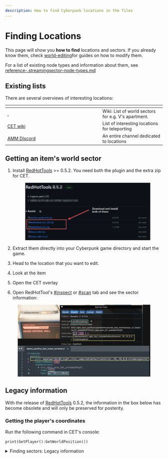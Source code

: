 ```yaml
---
description: How to find Cyberpunk locations in the files
---
```


# Finding Locations

This page will show you **how to find** locations and sectors. If you already know them, check [world-editing](../../../modding-guides/world-editing/ "mention")for guides on how to modify them.

For a list of existing node types and information about them, see [reference-.streamingsector-node-types.md](reference-.streamingsector-node-types.md "mention")

## Existing lists

There are several overviews of interesting locations:

<table><thead><tr><th width="290"></th><th></th></tr></thead><tbody><tr><td><a data-mention href="./">.</a></td><td>Wiki: List of world sectors for e.g. V's apartment.</td></tr><tr><td><a href="https://wiki.redmodding.org/cyber-engine-tweaks/teleportation-locations">CET wiki</a></td><td>List of interesting locations for teleporting</td></tr><tr><td><a href="https://discord.com/invite/47jV2rNdgn">AMM DIscord</a></td><td>An entire channel dedicated to locations</td></tr></tbody></table>

## Getting an item's world sector

1.  Install [RedHotTools](https://github.com/psiberx/cp2077-red-hot-tools/releases/) >= 0.5.2. You need both the plugin and the extra zip for CET.

    <figure><img src="../../../.gitbook/assets/red_hot_tools_download.png" alt=""><figcaption></figcaption></figure>
2. Extract them directly into your Cyberpunk game directory and start the game.
3. Head to the location that you want to edit.
4. Look at the item
5. Open the CET overlay
6. Open RedHotTool's [#inspect](../../modding-tools/redhottools/#inspect "mention") or [#scan](../../modding-tools/redhottools/#scan "mention") tab and see the sector information:

<figure><img src="../../../.gitbook/assets/world_sector_node_removal.png" alt=""><figcaption></figcaption></figure>

## Legacy information

With the release of [RedHotTools](https://github.com/psiberx/cp2077-red-hot-tools/releases/) 0.5.2, the information in the box below has become obsolete and will only be preserved for posterity.&#x20;

### Getting the player's coordinates

Run the following command in CET's console:

```
print(GetPlayer():GetWorldPosition())
```

<details>

<summary>Finding sectors: Legacy information</summary>

## Finding a specific sector

For technical stuff about sectors and the really manual way to look for things go [here](https://wiki.redmodding.org/cyberpunk-2077-modding/for-mod-creators/files-and-what-they-do/the-whole-world-.streamingsector). For less masochistic methods read on.

### Prerequisite: Getting the coordinates

Complete [#getting-the-players-coordinates](places.md#getting-the-players-coordinates "mention"). Copy the result and put it into a txt file somewhere.

### Method 1: the Wolvenkit preview

1. In Wolvenkit, open the file `base\worlds\03_night_city\_compiled\default\blocks\all.streamingblock`
2. Switch to the second tab "All Sector Preview"
3. In the panel to the right, enter the coordinates that you copied from the game in step 2
4. Click "Search for Coordinate"
5. Optional: Zoom in

You can double-click on the red text to load the corresponding streamingsector file into the streamingblock's preview!



<img src="https://files.gitbook.com/v0/b/gitbook-x-prod.appspot.com/o/spaces%2F-MP_ozZVx2gRZUPXkd4r%2Fuploads%2FGzn7chW8b7Kia3ogCFjy%2Fstreamingsector_finding_sector.png?alt=media&#x26;token=8121dbe6-6c21-43fe-b5a4-cda97b58a30a" alt="veri nise" data-size="original">

For details on how to find other LOD levels, check [here](https://wiki.redmodding.org/cyberpunk-2077-modding/modding-know-how/files-and-what-they-do/the-whole-world-.streamingsector#calculating-the-files).&#x20;

### Method 2: Following the meshes

If you know a mesh that's used inside the location, you can right-click the mesh file inside Wolvenkit's asset browser and use "**Find files using this**".&#x20;

You might want to consider using a unique mesh rather than a standard cup or bottle.



<img src="https://files.gitbook.com/v0/b/gitbook-x-prod.appspot.com/o/spaces%2F-MP_ozZVx2gRZUPXkd4r%2Fuploads%2FJfiWdJYZtgTynfdwObbH%2Fstreamingsectors_find_files_using_this.png?alt=media&#x26;token=a8d590c2-7421-4b43-a61f-ba9fe8a2a056" alt="" data-size="original">

### Method 3: Via script

Go [here for PL](https://colab.research.google.com/github/Simarilius-uk/sectorStuff/blob/main/AllBlocks_colab_w_streamingblock_PL.ipynb) ([old link](https://colab.research.google.com/github/Simarilius-uk/sectorStuff/blob/main/AllBlocks_colab_w_streamingblock.ipynb)) and either use the script in your webbrowser (recommended) or download the script locally to run it with Python.&#x20;

#### When running from browser:

Change the x, y and z coordinate to the coordinates that you found[ via CET](places.md#prerequisite-getting-the-coordinates):thumbsup:



<img src="https://files.gitbook.com/v0/b/gitbook-x-prod.appspot.com/o/spaces%2F-MP_ozZVx2gRZUPXkd4r%2Fuploads%2FzqTXNEq2qAMPvHS713vW%2Fexport_streaming_blender_search_script.png?alt=media&#x26;token=ff5f9877-4b3a-458d-8241-aef6e2a96294" alt="or via CET: print(GetPlayer():GetWorldPosition())" data-size="original">

#### When running locally:

The script requires you to have a local json export of `all.streamingblock` somewhere.&#x20;

Change line 11 to the absolute path of your json (remember the double slashes):

```
11     filepath = 'C:\\CyberpunkModding\\Files\\all.streamingblock.json'
```

You'll find the coordinates in line 31. Change them to the coordinates that you found [via CET](places.md#perquisite-getting-the-coordinates):

```
31     player_loc={'X':-1604.0522,'Y':353.99716,'Z':49.200005}
```

Now, run the script via Python. It'll give you a list of interior/exterior sector files together with the distance from your coordinates.

The blocks at the bottom can be used to generate a streamingblock json file for just the results, which can be imported to wolvenkit to preview them as per Method 1. if running the script locally you will need to download the sectors.streamingblock file from the github and edit the templatepath variable to point at it.



</details>


